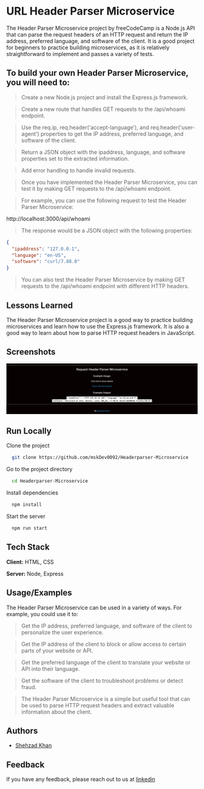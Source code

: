 
# URL Header Parser Microservice

The Header Parser Microservice project by freeCodeCamp is a Node.js API that can parse the request headers of an HTTP request and return the IP address, preferred language, and software of the client. It is a good project for beginners to practice building microservices, as it is relatively straightforward to implement and passes a variety of tests.

## To build your own Header Parser Microservice, you will need to:

> Create a new Node.js project and install the Express.js framework.

> Create a new route that handles GET requests to the /api/whoami endpoint.

> Use the req.ip, req.header('accept-language'), and req.header('user-agent') properties to get the IP address, preferred language, and software of the client.

> Return a JSON object with the ipaddress, language, and software properties set to the extracted information.

> Add error handling to handle invalid requests.

> Once you have implemented the Header Parser Microservice, you can test it by making GET requests to the /api/whoami endpoint. 

> For example, you can use the following request to test the Header Parser Microservice:

http://localhost:3000/api/whoami

> The response would be a JSON object with the following properties:

```JSON
{
  "ipaddress": "127.0.0.1",
  "language": "en-US",
  "software": "curl/7.88.0"
}
```

> You can also test the Header Parser Microservice by making GET requests to the /api/whoami endpoint with different HTTP headers.


## Lessons Learned

The Header Parser Microservice project is a good way to practice building microservices and learn how to use the Express.js framework. It is also a good way to learn about how to parse HTTP request headers in JavaScript.



## Screenshots

![App Screenshot](https://github.com/mskDev0092/Headerparser-Microservice/blob/main/Screenshot%202023-09-23%20at%2001-31-14%20Request%20Header%20Parser.png)


## Run Locally

Clone the project

```bash
  git clone https://github.com/mskDev0092/Headerparser-Microservice
```

Go to the project directory

```bash
  cd Headerparser-Microservice
```

Install dependencies

```bash
  npm install
```

Start the server

```bash
  npm run start
```


## Tech Stack

**Client:** HTML, CSS

**Server:** Node, Express


## Usage/Examples

The Header Parser Microservice can be used in a variety of ways. For example, you could use it to:

> Get the IP address, preferred language, and software of the client to personalize the user experience.

> Get the IP address of the client to block or allow access to certain parts of your website or API.

> Get the preferred language of the client to translate your website or API into their language.

> Get the software of the client to troubleshoot problems or detect fraud.

> The Header Parser Microservice is a simple but useful tool that can be used to parse HTTP request headers and extract valuable information about the client.


## Authors

- [Shehzad Khan](https://github.com/mskDev0092)


## Feedback

If you have any feedback, please reach out to us at [linkedin](https://www.linkedin.com/in/shehzad-khan-3ab41b235)

